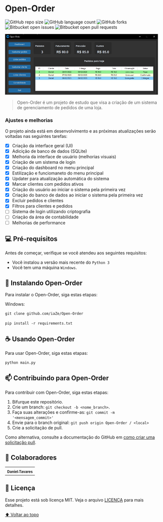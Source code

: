 # Open-Order

![GitHub repo size](https://img.shields.io/github/repo-size/iaZe/Open-Order?style=for-the-badge)
![GitHub language count](https://img.shields.io/github/languages/count/iaZe/Open-Order?style=for-the-badge)
![GitHub forks](https://img.shields.io/github/forks/iaZe/Open-Order?style=for-the-badge)
![Bitbucket open issues](https://img.shields.io/bitbucket/issues/iaZe/Open-Order?style=for-the-badge)
![Bitbucket open pull requests](https://img.shields.io/bitbucket/pr-raw/iaZe/Open-Order?style=for-the-badge)

<img src="/images/dashboard.jpg" alt="Dashboard">

> Open-Order é um projeto de estudo que visa a criação de um sistema de gerenciamento de pedidos de uma loja.

### Ajustes e melhorias

O projeto ainda está em desenvolvimento e as próximas atualizações serão voltadas nas seguintes tarefas:

- [x] Criação da interface geral (UI)
- [x] Adicição de banco de dados (SQLite)
- [x] Melhoria da interface de usuário (melhorias visuais)
- [x] Criação de um sistema de login
- [x] Criação do dashboard no menu principal
- [x] Estilização e funciomaneto do menu principal
- [x] Updater para atualização automática do sistema
- [x] Marcar clientes com pedidos ativos
- [x] Criação do usuário ao iniciar o sistema pela primeira vez
- [x] Criação do banco de dados ao iniciar o sistema pela primeira vez
- [x] Excluir pedidos e clientes
- [x] Filtros para clientes e pedidos
- [ ] Sistema de login utilizando criptografia
- [ ] Criação da área de contabilidade
- [ ] Melhorias de performance

## 💻 Pré-requisitos

Antes de começar, verifique se você atendeu aos seguintes requisitos:
<!---Estes são apenas requisitos de exemplo. Adicionar, duplicar ou remover conforme necessário--->
* Você instalou a versão mais recente do `Python 3`
* Você tem uma máquina `Windows`.

## 🚀 Instalando Open-Order

Para instalar o Open-Order, siga estas etapas:

Windows:
```
git clone github.com/iaZe/Open-Order

pip install -r requirements.txt
```

## ☕ Usando Open-Order

Para usar Open-Order, siga estas etapas:

```
python main.py
```

## 📫 Contribuindo para Open-Order
Para contribuir com Open-Order, siga estas etapas:

1. Bifurque este repositório.
2. Crie um branch: `git checkout -b <nome_branch>`.
3. Faça suas alterações e confirme-as: `git commit -m '<mensagem_commit>'`
4. Envie para o branch original: `git push origin Open-Order / <local>`
5. Crie a solicitação de pull.

Como alternativa, consulte a documentação do GitHub em [como criar uma solicitação pull](https://help.github.com/en/github/collaborating-with-issues-and-pull-requests/creating-a-pull-request).

## 🤝 Colaboradores
<table>
  <tr>
    <td align="center">
      <a href="https://github.com/iaZe">
        <sub>
          <b>Daniel Tavares</b>
        </sub>
      </a>
    </td>
  </tr>
</table>

## 📝 Licença

Esse projeto está sob licença MIT. Veja o arquivo [LICENÇA](LICENSE.md) para mais detalhes.

[⬆ Voltar ao topo](#Open-Order)<br>
